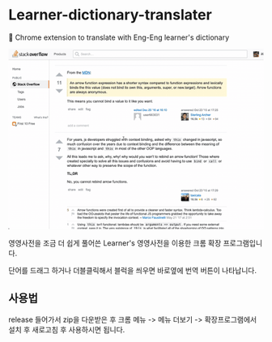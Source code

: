 # Learner-dictionary-translater
🚀 Chrome extension to translate with Eng-Eng learner's dictionary


![영영사전](https://github.com/yusunglee2074/Learner-dictionary-translater/blob/master/2018-12-27141230.gif?raw=true)


영영사전을 조금 더 쉽게 풀어쓴 Learner's 영영사전을 이용한 크롬 확장 프로그램입니다.

단어를 드래그 하거나 더블클릭해서 블럭을 씌우면 바로옆에 번역 버튼이 나타납니다.

## 사용법
release 들어가서 zip을 다운받은 후 크롬 메뉴 -> 메뉴 더보기 -> 확장프로그램에서 설치 후 새로고침 후 사용하시면 됩니다.
